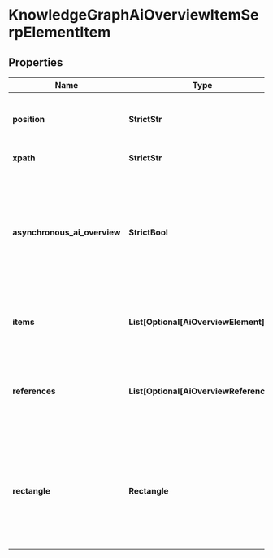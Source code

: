 # KnowledgeGraphAiOverviewItemSerpElementItem


## Properties

| Name | Type | Description | Notes |
|------------ | ------------- | ------------- | -------------|
**position** | **StrictStr** | the alignment of the element in SERP<br>can take the following values:<br>left, right |[optional]|
**xpath** | **StrictStr** | the XPath of the element |[optional]|
**asynchronous_ai_overview** | **StrictBool** | indicates whether the element is loaded asynchronically<br>if true, the ai_overview element is loaded asynchronically;<br>if false, the ai_overview element is loaded from cache; |[optional]|
**items** | **List[Optional[AiOverviewElement]]** | additional items present in the element<br>if there are none, equals null |[optional]|
**references** | **List[Optional[AiOverviewReference]]** | additional references relevant to the item<br>includes references to webpages that may have been used to generate the ai_overview |[optional]|
**rectangle** | **Rectangle** | rectangle parameters<br>contains cartesian coordinates and pixel dimensions of the result’s snippet in SERP<br>equals null if calculate_rectangles in the POST request is not set to true |[optional]|